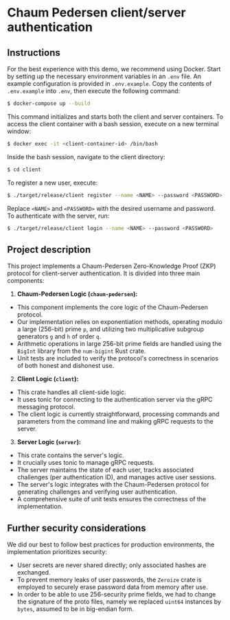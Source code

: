 # Chaum Pedersen client/server authentication

## Instructions

For the best experience with this demo, we recommend using Docker. Start by setting up the necessary environment variables in an `.env` file. An example configuration is provided in `.env.example`. Copy the contents of `.env.example` into `.env`, then execute the following command:

```bash
$ docker-compose up --build
```

This command initializes and starts both the client and server containers. To access the client container with a bash session, execute on a new terminal window:

```bash
$ docker exec -it <client-container-id> /bin/bash
```

Inside the bash session, navigate to the client directory:

```bash
$ cd client
```

To register a new user, execute:

```bash
$ ./target/release/client register --name <NAME> --password <PASSWORD>
```

Replace `<NAME>` and `<PASSWORD>` with the desired username and password. To authenticate with the server, run:

```bash
$ ./target/release/client login --name <NAME> --password <PASSWORD>
```

## Project description

This project implements a Chaum-Pedersen Zero-Knowledge Proof (ZKP) protocol for client-server authentication. It is divided into three main components:

1. **Chaum-Pedersen Logic (`chaum-pedersen`):**

* This component implements the core logic of the Chaum-Pedersen protocol.
* Our implementation relies on exponentiation methods, operating modulo a large (256-bit) prime `p`, and utilizing two multiplicative subgroup generators `g` and `h` of order `q`.
* Arithmetic operations in large 256-bit prime fields are handled using the `BigInt` library from the `num-bigint` Rust crate.
* Unit tests are included to verify the protocol's correctness in scenarios of both honest and dishonest use.

2. **Client Logic (`client`):**

* This crate handles all client-side logic.
* It uses tonic for connecting to the authentication server via the gRPC messaging protocol.
* The client logic is currently straightforward, processing commands and parameters from the command line and making gRPC requests to the server.

3. **Server Logic (`server`):**

* This crate contains the server's logic.
* It crucially uses tonic to manage gRPC requests. 
* The server maintains the state of each user, tracks associated challenges (per authentication ID), and manages active user sessions. 
* The server's logic integrates with the Chaum-Pedersen protocol for generating challenges and verifying user authentication. 
* A comprehensive suite of unit tests ensures the correctness of the implementation.

## Further security considerations

We did our best to follow best practices for production environments, the implementation prioritizes security:

* User secrets are never shared directly; only associated hashes are exchanged.
* To prevent memory leaks of user passwords, the `Zeroize` crate is employed to securely erase password data from memory after use.
* In order to be able to use 256-security prime fields, we had to change the signature of the proto files, namely we replaced
`uint64` instances by `bytes`, assumed to be in big-endian form.